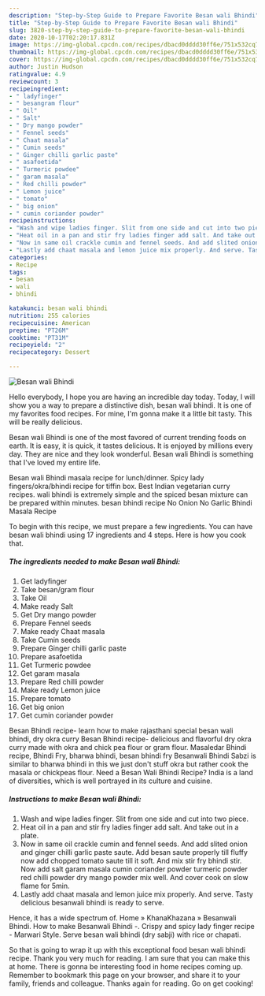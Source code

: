 ```yaml
---
description: "Step-by-Step Guide to Prepare Favorite Besan wali Bhindi"
title: "Step-by-Step Guide to Prepare Favorite Besan wali Bhindi"
slug: 3820-step-by-step-guide-to-prepare-favorite-besan-wali-bhindi
date: 2020-10-17T02:20:17.831Z
image: https://img-global.cpcdn.com/recipes/dbacd0dddd30ff6e/751x532cq70/besan-wali-bhindi-recipe-main-photo.jpg
thumbnail: https://img-global.cpcdn.com/recipes/dbacd0dddd30ff6e/751x532cq70/besan-wali-bhindi-recipe-main-photo.jpg
cover: https://img-global.cpcdn.com/recipes/dbacd0dddd30ff6e/751x532cq70/besan-wali-bhindi-recipe-main-photo.jpg
author: Justin Hudson
ratingvalue: 4.9
reviewcount: 3
recipeingredient:
- " ladyfinger"
- " besangram flour"
- " Oil"
- " Salt"
- " Dry mango powder"
- " Fennel seeds"
- " Chaat masala"
- " Cumin seeds"
- " Ginger chilli garlic paste"
- " asafoetida"
- " Turmeric powdee"
- " garam masala"
- " Red chilli powder"
- " Lemon juice"
- " tomato"
- " big onion"
- " cumin coriander powder"
recipeinstructions:
- "Wash and wipe ladies finger. Slit from one side and cut into two piece."
- "Heat oil in a pan and stir fry ladies finger add salt. And take out in a plate."
- "Now in same oil crackle cumin and fennel seeds. And add slited onion and ginger chilli garlic paste saute. Add besan saute properly till fluffy now add chopped tomato saute till it soft. And mix stir fry bhindi stir. Now add salt garam masala cumin coriander powder turmeric powder red chilli powder dry mango powder mix well. And cover cook on slow flame for 5min."
- "Lastly add chaat masala and lemon juice mix properly. And serve. Tasty delicious besanwali bhindi is ready to serve."
categories:
- Recipe
tags:
- besan
- wali
- bhindi

katakunci: besan wali bhindi 
nutrition: 255 calories
recipecuisine: American
preptime: "PT26M"
cooktime: "PT31M"
recipeyield: "2"
recipecategory: Dessert

---
```



![Besan wali Bhindi](https://img-global.cpcdn.com/recipes/dbacd0dddd30ff6e/751x532cq70/besan-wali-bhindi-recipe-main-photo.jpg)

Hello everybody, I hope you are having an incredible day today. Today, I will show you a way to prepare a distinctive dish, besan wali bhindi. It is one of my favorites food recipes. For mine, I'm gonna make it a little bit tasty. This will be really delicious.

Besan wali Bhindi is one of the most favored of current trending foods on earth. It is easy, it is quick, it tastes delicious. It is enjoyed by millions every day. They are nice and they look wonderful. Besan wali Bhindi is something that I've loved my entire life.

Besan wali Bhindi masala recipe for lunch/dinner. Spicy lady fingers/okra/bhindi recipe for tiffin box. Best Indian vegetarian curry recipes. wali bhindi is extremely simple and the spiced besan mixture can be prepared within minutes. besan bhindi recipe No Onion No Garlic Bhindi Masala Recipe


To begin with this recipe, we must prepare a few ingredients. You can have besan wali bhindi using 17 ingredients and 4 steps. Here is how you cook that.

<!--inarticleads1-->

##### The ingredients needed to make Besan wali Bhindi:

1. Get  ladyfinger
1. Take  besan/gram flour
1. Take  Oil
1. Make ready  Salt
1. Get  Dry mango powder
1. Prepare  Fennel seeds
1. Make ready  Chaat masala
1. Take  Cumin seeds
1. Prepare  Ginger chilli garlic paste
1. Prepare  asafoetida
1. Get  Turmeric powdee
1. Get  garam masala
1. Prepare  Red chilli powder
1. Make ready  Lemon juice
1. Prepare  tomato
1. Get  big onion
1. Get  cumin coriander powder


Besan Bhindi recipe- learn how to make rajasthani special besan wali bhindi, dry okra curry Besan Bhindi recipe- delicious and flavorful dry okra curry made with okra and chick pea flour or gram flour. Masaledar Bhindi recipe, Bhindi Fry, bharwa bhindi, besan bhindi fry Besanwali Bhindi Sabzi is similar to bharwa bhindi in this we just don&#39;t stuff okra but rather cook the masala or chickpeas flour. Need a Besan Wali Bhindi Recipe? India is a land of diversities, which is well portrayed in its culture and cuisine. 

<!--inarticleads2-->

##### Instructions to make Besan wali Bhindi:

1. Wash and wipe ladies finger. Slit from one side and cut into two piece.
1. Heat oil in a pan and stir fry ladies finger add salt. And take out in a plate.
1. Now in same oil crackle cumin and fennel seeds. And add slited onion and ginger chilli garlic paste saute. Add besan saute properly till fluffy now add chopped tomato saute till it soft. And mix stir fry bhindi stir. Now add salt garam masala cumin coriander powder turmeric powder red chilli powder dry mango powder mix well. And cover cook on slow flame for 5min.
1. Lastly add chaat masala and lemon juice mix properly. And serve. Tasty delicious besanwali bhindi is ready to serve.


Hence, it has a wide spectrum of. Home » KhanaKhazana » Besanwali Bhindi. How to make Besanwali Bhindi -. Crispy and spicy lady finger recipe - Marwari Style. Serve besan wali bhindi (dry sabji) with rice or chapati. 

So that is going to wrap it up with this exceptional food besan wali bhindi recipe. Thank you very much for reading. I am sure that you can make this at home. There is gonna be interesting food in home recipes coming up. Remember to bookmark this page on your browser, and share it to your family, friends and colleague. Thanks again for reading. Go on get cooking!
